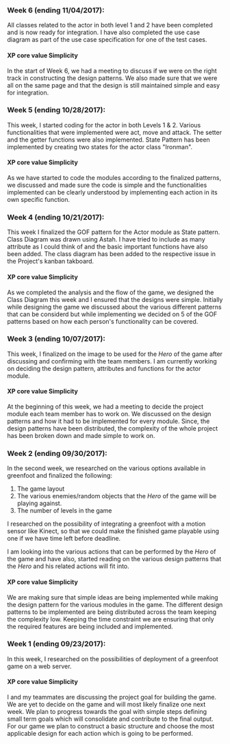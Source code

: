 ### Week 6 (ending 11/04/2017):

All classes related to the actor in both level 1 and 2 have been completed and is now ready for integration. I have also completed the use case diagram as part of the use case specification for one of the test cases.

#### XP core value Simplicity

In the start of Week 6, we had a meeting to discuss if we were on the right track in constructing the design patterns. We also made sure that we were all on the same page and that the design is still maintained simple and easy for integration.

### Week 5 (ending 10/28/2017):

This week, I started coding for the actor in both Levels 1 & 2. Various functionalities that were implemented were act, move and attack. The setter and the getter functions were also implemented. State Pattern has been implemented by creating two states for the actor class "Ironman".

#### XP core value Simplicity

As we have started to code the modules according to the finalized patterns, we discussed and made sure the code is simple and the functionalities implemented can be clearly understood by implementing each action in its own specific function.

### Week 4 (ending 10/21/2017):

This week I finalized the GOF pattern for the Actor module as State pattern. Class Diagram was drawn using Astah. I have tried to include as many attribute as I could think of and the basic important functions have also been added. The class diagram has been added to the respective issue in the Project's kanban takboard.

#### XP core value Simplicity

As we completed the analysis and the flow of the game, we designed the Class Diagram this week and I ensured that the designs were simple. Initially while designing the game we discussed about the various different patterns that can be considerd but while implementing we decided on 5 of the GOF patterns based on how each person's functionality can be covered.

### Week 3 (ending 10/07/2017):

This week, I finalized on the image to be used for the *Hero* of the game after discussing and confirming with the team members. I am currently working on deciding the design pattern, attributes and functions for the actor module.

#### XP core value Simplicity

At the beginning of this week, we had a meeting to decide the project module each team member has to work on. We discussed on the design patterns and how it had to be implemented for every module. Since, the design patterns have been distributed, the complexity of the whole project has been broken down and made simple to work on.

### Week 2 (ending 09/30/2017):

In the second week, we researched on the various options available in greenfoot and finalized the following:

1. The game layout
2. The various enemies/random objects that the *Hero* of the game will be playing against.
3. The number of levels in the game

I researched on the possibility of integrating a greenfoot with a motion sensor like Kinect, so that we could make the finished game playable using one if we have time left before deadline.

I am looking into the various actions that can be performed by the *Hero* of the game and have also, started reading on the various design patterns that the *Hero* and his related actions will fit into.

#### XP core value Simplicity

We are making sure that simple ideas are being implemented while making the design pattern for the various modules in the game. The different design patterns to be implemented are being distributed across the team keeping the complexity low. Keeping the time constraint we are ensuring that only the required features are being included and implemented.

### Week 1 (ending 09/23/2017):

In this week, I researched on the possibilities of deployment of a greenfoot game on a web server.

#### XP core value Simplicity

I and my teammates are discussing the project goal for building the game. We are yet to decide on the game and will most likely finalize one next week. We plan to progress towards the goal with simple steps defining small term goals which will consolidate and contribute to the final output. For our game we plan to construct a basic structure and choose the most applicable design for each action which is going to be performed.
